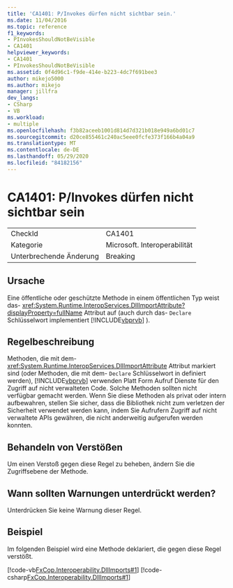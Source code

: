 ```yaml
---
title: 'CA1401: P/Invokes dürfen nicht sichtbar sein.'
ms.date: 11/04/2016
ms.topic: reference
f1_keywords:
- PInvokesShouldNotBeVisible
- CA1401
helpviewer_keywords:
- CA1401
- PInvokesShouldNotBeVisible
ms.assetid: 0f4d96c1-f9de-414e-b223-4dc7f691bee3
author: mikejo5000
ms.author: mikejo
manager: jillfra
dev_langs:
- CSharp
- VB
ms.workload:
- multiple
ms.openlocfilehash: f3b82aceeb1001d814d7d321b018e949a6bd01c7
ms.sourcegitcommit: d20ce855461c240ac5eee0fcfe373f166b4a04a9
ms.translationtype: MT
ms.contentlocale: de-DE
ms.lasthandoff: 05/29/2020
ms.locfileid: "84182156"
---
```

# <a name="ca1401-pinvokes-should-not-be-visible"></a>CA1401: P/Invokes dürfen nicht sichtbar sein

|||
|-|-|
|CheckId|CA1401|
|Kategorie|Microsoft. Interoperabilität|
|Unterbrechende Änderung|Breaking|

## <a name="cause"></a>Ursache
Eine öffentliche oder geschützte Methode in einem öffentlichen Typ weist das- <xref:System.Runtime.InteropServices.DllImportAttribute?displayProperty=fullName> Attribut auf (auch durch das- `Declare` Schlüsselwort implementiert [!INCLUDE[vbprvb](../code-quality/includes/vbprvb_md.md)] ).

## <a name="rule-description"></a>Regelbeschreibung
Methoden, die mit dem- <xref:System.Runtime.InteropServices.DllImportAttribute> Attribut markiert sind (oder Methoden, die mit dem- `Declare` Schlüsselwort in definiert werden), [!INCLUDE[vbprvb](../code-quality/includes/vbprvb_md.md)] verwenden Platt Form Aufruf Dienste für den Zugriff auf nicht verwalteten Code. Solche Methoden sollten nicht verfügbar gemacht werden. Wenn Sie diese Methoden als privat oder intern aufbewahren, stellen Sie sicher, dass die Bibliothek nicht zum verletzen der Sicherheit verwendet werden kann, indem Sie Aufrufern Zugriff auf nicht verwaltete APIs gewähren, die nicht anderweitig aufgerufen werden konnten.

## <a name="how-to-fix-violations"></a>Behandeln von Verstößen
Um einen Verstoß gegen diese Regel zu beheben, ändern Sie die Zugriffsebene der Methode.

## <a name="when-to-suppress-warnings"></a>Wann sollten Warnungen unterdrückt werden?
Unterdrücken Sie keine Warnung dieser Regel.

## <a name="example"></a>Beispiel
Im folgenden Beispiel wird eine Methode deklariert, die gegen diese Regel verstößt.

[!code-vb[FxCop.Interoperability.DllImports#1](../code-quality/codesnippet/VisualBasic/ca1401-p-invokes-should-not-be-visible_1.vb)]
[!code-csharp[FxCop.Interoperability.DllImports#1](../code-quality/codesnippet/CSharp/ca1401-p-invokes-should-not-be-visible_1.cs)]

